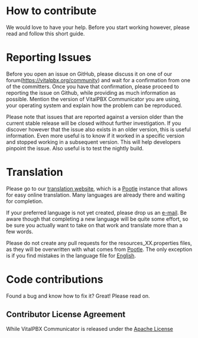 # How to contribute
We would love to have your help. Before you start working however, please read
and follow this short guide.

# Reporting Issues
Before you open an issue on GitHub, please discuss it on one of our
forum(https://vitalpbx.org/community) and wait for a 
confirmation from one of the committers. Once you have that confirmation, 
please proceed to reporting the issue on Github, while providing as much 
information as possible. Mention the version of VitalPBX Communicator you are using, your 
operating system and explain how the problem can be reproduced.

Please note that issues that are reported against a version older than the 
current stable release will be closed without further investigation. If you 
discover however that the issue also exists in an older version, this is 
useful information. Even more useful is to know if it worked in a specific 
version and stopped working in a subsequent version. This will help 
developers pinpoint the issue. Also useful is to test the nightly build.

# Translation
Please go to our [translation website](http://translate.vitalpbx.org), which is a
[Pootle](http://pootle.translatehouse.org/) instance that allows for easy
online translation. Many languages are already there and waiting for completion.

If your preferred language is not yet created, please drop us an
[e-mail](mailto:dev@vitalpbx.org). Be aware though that completing a new language
will be quite some effort, so be sure you actually want to take on that
work and translate more than a few words.

Please do not create any pull requests for the resources_XX.properties files,
as they will be overwritten with what comes from
[Pootle](http://translate.vitalpbx.org). The only exception is if you find
mistakes in the language file for
[English](https://github.com/VitalPBX/vitalpbxcommunicator/blob/master/resources/languages/resources.properties).

# Code contributions
Found a bug and know how to fix it? Great! Please read on.

## Contributor License Agreement
While VitalPBX Communicator is released under the
[Apache License](https://github.com/VitalPBX/vitalpbxcommunicator/blob/master/LICENSE)

